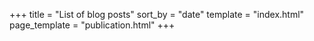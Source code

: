 +++
title = "List of blog posts"
sort_by = "date"
template = "index.html"
page_template = "publication.html"
+++
